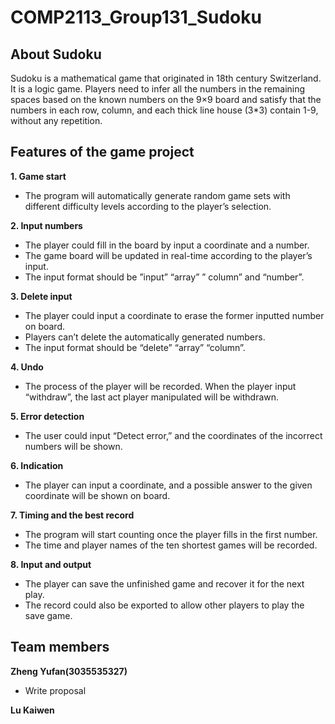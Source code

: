 # COMP2113_Group131_Sudoku

## About Sudoku ##
Sudoku is a mathematical game that originated in 18th century Switzerland. It is a logic game. Players need to infer all the numbers in the remaining spaces based on the known numbers on the 9×9 board and satisfy that the numbers in each row, column, and each thick line house (3*3) contain 1-9, without any repetition. 
## Features of the game project ##

**1.	Game start**
- The program will automatically generate random game sets with different difficulty levels according to the player’s selection.

**2.	Input numbers**
- The player could fill in the board by input a coordinate and a number.
- The game board will be updated in real-time according to the player’s input.
- The input format should be ”input” “array” ” column” and “number”.

**3.	Delete input**
- The player could input a coordinate to erase the former inputted number on board.
- Players can’t delete the automatically generated numbers.
- The input format should be “delete” “array” “column”.

**4.	Undo**
- The process of the player will be recorded. When the player input “withdraw”, the last act player manipulated will be withdrawn.

**5.	Error detection**
- The user could input “Detect error,” and the coordinates of the incorrect numbers will be shown.

**6.	Indication**
- The player can input a coordinate, and a possible answer to the given coordinate will be shown on board.

**7.	Timing and the best record**
- The program will start counting once the player fills in the first number. 
- The time and player names of the ten shortest games will be recorded.

**8.	Input and output**
- The player can save the unfinished game and recover it for the next play. 
- The record could also be exported to allow other players to play the save game.

## Team members ##
**Zheng Yufan(3035535327)**
- Write proposal

**Lu Kaiwen**
